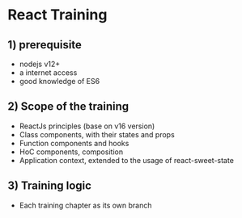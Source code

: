 # React Training

## 1) prerequisite

- nodejs v12+
- a internet access
- good knowledge of ES6

## 2) Scope of the training

- ReactJs principles (base on v16 version)
- Class components, with their states and props
- Function components and hooks
- HoC components, composition
- Application context, extended to the usage of react-sweet-state

## 3) Training logic

- Each training chapter as its own branch
